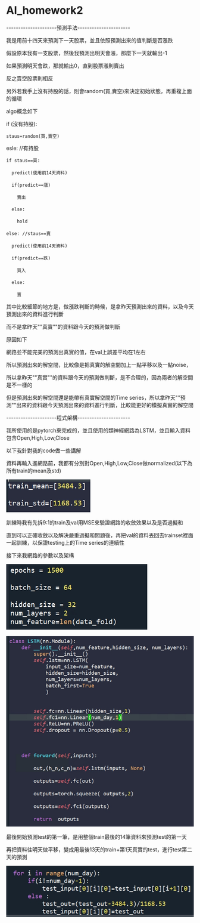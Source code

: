 # AI_homework2
---------------------預測手法----------------------

我是用前十四天來預測下一天股票，並且依照預測出來的值判斷是否漲跌

假設原本我有一支股票，然後我預測出明天會漲，那麼下一天就輸出-1

如果預測明天會跌，那就輸出0，直到股票漲則賣出

反之賣空股票則相反

另外若我手上沒有持股的話，則會random(買,賣空)來決定初始狀態，再重複上面的循環

algo概念如下      

  if (沒有持股):

    staus=random(買,賣空)

  esle: //有持股

    if staus==買:

      predict(使用前14天資料)

      if(predict==漲)

        賣出

      else:

        hold

    else: //staus==賣

      predict(使用前14天資料)

      if(predict==跌)

        買入

      else:

        賣

其中比較細節的地方是，做漲跌判斷的時候，是拿昨天預測出來的資料，以及今天預測出來的資料進行判斷

而不是拿昨天""真實""的資料跟今天的預測做判斷

原因如下

網路並不能完美的預測出真實的值，在val上誤差平均在1左右

所以預測出來的解空間，比較像是把真實的解空間加上一點平移以及一點noise，

所以拿昨天""真實""的資料跟今天的預測做判斷，是不合理的，因為兩者的解空間是不一樣的

但是預測出來的解空間還是能帶有真實解空間的Time series，所以拿昨天""預測""出來的資料跟今天預測出來的資料進行判斷，比較能更好的模擬真實的解空間



---------------------程式架構----------------------

我所使用的是pytorch來完成的，並且使用的類神經網路為LSTM，並且輸入資料包含Open,High,Low,Close


以下我針對我的code做一些講解

資料再輸入進網路前，我都有分別對Open,High,Low,Close做normalized(以下為所有train的mean及std)

![image](https://github.com/qw61116111/AI_homework1/blob/main/image/mean.jpg)

訓練時我有先拆9:1的train及val用MSE來驗證網路的收斂效果以及是否過擬和

直到可以正確收斂以及解決嚴重過擬和問題後，再把val的資料丟回去trainset裡面一起訓練，以保證testing上的Time series的連續性


接下來我網路的參數以及架構

![image](https://github.com/qw61116111/AI_homework1/blob/main/image/para.jpg)

![image](https://github.com/qw61116111/AI_homework1/blob/main/image/lstm.jpg)


最後開始預測test的第一筆，是用整個train最後的14筆資料來預測test的第一天

再把資料往明天做平移，變成用最後13天的train+第1天真實的test，進行test第二天的預測


![image](https://github.com/qw61116111/AI_homework1/blob/main/image/out.jpg)
